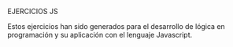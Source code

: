 EJERCICIOS JS

Estos ejercicios han sido generados para el desarrollo de lógica en programación y su aplicación con el lenguaje Javascript. 